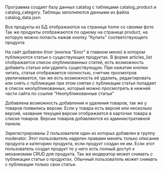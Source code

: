 Программа создает базу данных catalog с таблицами catalog_product и catalog_category. Таблицы заполняются данными из 
файла catalog_data.json

Все продукты из БД отображаются на странице home со своими фото
Так же продукты отображаются по одному на странице product, на которую можно попасть нажав кнопку "Купить"
соответствующего продукта

На сайт добавлен блог (кнопка "Блог" в главном меню) в котором публикуются статьи о существующих продуктах. В форме articles_list отображается список
опубликованных статей, есть возможность добавить статью или удалить существующую. При нажатии кнопки читать, статья 
отображается полностью, счетчик просмотров увеличивается, так же есть возможность её удалить, редактировать или снять с 
публикации при этом снятая с публикации статья попадает в список неопубликованных, который можно просмотреть в нижней 
части сайта по ссылке "Неопубликованные статьи"

Добавлена возможность добавления и удаления товаров, так же у товаров появились версии. Если у товара есть версия или несколько версий, название текущей версии отображается в карточке товара в списке товаров.
Версии товаров добавляются из административной панели.

Зарегистрированы 2 пользователя один из которых добавлен в группу moderator. Этот пользователь наделен правами менять только описание продукта и категорию
продукта, если продукт создан не им. Если этот пользователь создал продукт то у него есть полный доступ к механизмам CRUD
для продукта. Так же модератор может снимать с публикации статьи о продуктах. Обычный пользователь может снимать с публикации только свои статьи.

